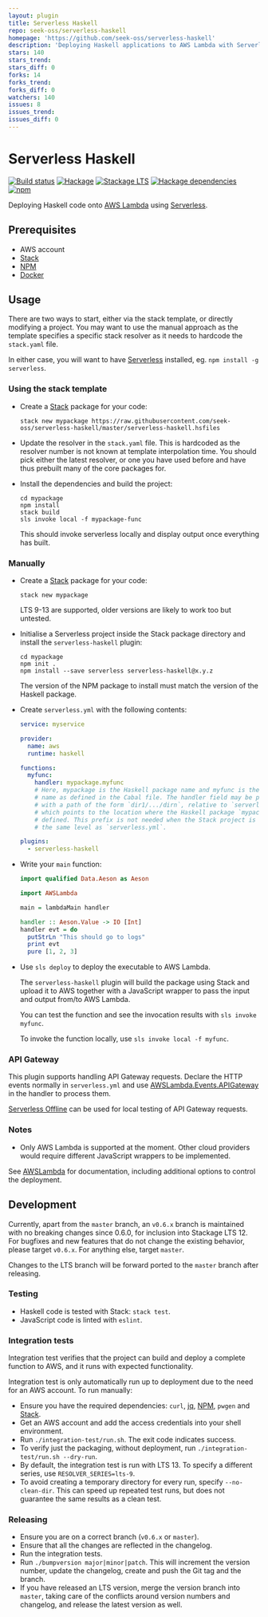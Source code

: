 ```yaml
---
layout: plugin
title: Serverless Haskell
repo: seek-oss/serverless-haskell
homepage: 'https://github.com/seek-oss/serverless-haskell'
description: 'Deploying Haskell applications to AWS Lambda with Serverless'
stars: 140
stars_trend: 
stars_diff: 0
forks: 14
forks_trend: 
forks_diff: 0
watchers: 140
issues: 8
issues_trend: 
issues_diff: 0
---
```



# Serverless Haskell

[![Build status](https://img.shields.io/travis/seek-oss/serverless-haskell.svg)](https://travis-ci.org/seek-oss/serverless-haskell)
[![Hackage](https://img.shields.io/hackage/v/serverless-haskell.svg)](https://hackage.haskell.org/package/serverless-haskell)
[![Stackage LTS](https://www.stackage.org/package/serverless-haskell/badge/lts)](https://www.stackage.org/lts/package/serverless-haskell)
[![Hackage dependencies](https://img.shields.io/hackage-deps/v/serverless-haskell.svg)](https://packdeps.haskellers.com/feed?needle=serverless-haskell)
[![npm](https://img.shields.io/npm/v/serverless-haskell.svg)](https://www.npmjs.com/package/serverless-haskell)

Deploying Haskell code onto [AWS Lambda] using [Serverless].

## Prerequisites

* AWS account
* [Stack]
* [NPM]
* [Docker]

## Usage

There are two ways to start, either via the stack template, or directly modifying a project. You may want to use the manual approach as the template specifies a specific stack resolver as it needs to hardcode the `stack.yaml` file.

In either case, you will want to have [Serverless] installed, eg. `npm install -g serverless`.

### Using the stack template

* Create a [Stack] package for your code:

  ```shell
  stack new mypackage https://raw.githubusercontent.com/seek-oss/serverless-haskell/master/serverless-haskell.hsfiles
  ```

* Update the resolver in the `stack.yaml` file. This is hardcoded as the resolver number is not known at template interpolation time. You should pick either the latest resolver, or one you have used before and have thus prebuilt many of the core packages for.
  
* Install the dependencies and build the project:
 
  ```shell
  cd mypackage
  npm install
  stack build
  sls invoke local -f mypackage-func
  ```
  
  This should invoke serverless locally and display output once everything has built.
  
### Manually

* Create a [Stack] package for your code:

  ```shell
  stack new mypackage
  ```

  LTS 9-13 are supported, older versions are likely to work too but untested.

* Initialise a Serverless project inside the Stack package directory and install
  the `serverless-haskell` plugin:

  ```shell
  cd mypackage
  npm init .
  npm install --save serverless serverless-haskell@x.y.z
  ```

  The version of the NPM package to install must match the version of the
  Haskell package.

* Create `serverless.yml` with the following contents:

  ```yaml
  service: myservice

  provider:
    name: aws
    runtime: haskell

  functions:
    myfunc:
      handler: mypackage.myfunc
      # Here, mypackage is the Haskell package name and myfunc is the executable
      # name as defined in the Cabal file. The handler field may be prefixed
      # with a path of the form `dir1/.../dirn`, relative to `serverless.yml`,
      # which points to the location where the Haskell package `mypackage` is
      # defined. This prefix is not needed when the Stack project is defined at
      # the same level as `serverless.yml`.

  plugins:
    - serverless-haskell
  ```

* Write your `main` function:

  ```haskell
  import qualified Data.Aeson as Aeson

  import AWSLambda

  main = lambdaMain handler

  handler :: Aeson.Value -> IO [Int]
  handler evt = do
    putStrLn "This should go to logs"
    print evt
    pure [1, 2, 3]
  ```

* Use `sls deploy` to deploy the executable to AWS Lambda.

  The `serverless-haskell` plugin will build the package using Stack and upload
  it to AWS together with a JavaScript wrapper to pass the input and output
  from/to AWS Lambda.

  You can test the function and see the invocation results with `sls invoke
  myfunc`.

  To invoke the function locally, use `sls invoke local -f myfunc`.

### API Gateway

This plugin supports handling API Gateway requests. Declare the HTTP events
normally in `serverless.yml` and use
[AWSLambda.Events.APIGateway](https://hackage.haskell.org/package/serverless-haskell/docs/AWSLambda-Events-APIGateway.html)
in the handler to process them.

[Serverless Offline] can be used for local testing of API Gateway requests.

### Notes

* Only AWS Lambda is supported at the moment. Other cloud providers would
  require different JavaScript wrappers to be implemented.

See
[AWSLambda](https://hackage.haskell.org/package/serverless-haskell/docs/AWSLambda.html)
for documentation, including additional options to control the deployment.

## Development

Currently, apart from the `master` branch, an `v0.6.x` branch is maintained with
no breaking changes since 0.6.0, for inclusion into Stackage LTS 12. For
bugfixes and new features that do not change the existing behavior, please
target `v0.6.x`. For anything else, target `master`.

Changes to the LTS branch will be forward ported to the `master` branch after
releasing.

### Testing

* Haskell code is tested with Stack: `stack test`.
* JavaScript code is linted with `eslint`.

### Integration tests

Integration test verifies that the project can build and deploy a complete
function to AWS, and it runs with expected functionality.

Integration test is only automatically run up to deployment due to the need for
an AWS account. To run manually:

* Ensure you have the required dependencies: `curl`, [jq], [NPM], `pwgen` and
  [Stack].
* Get an AWS account and add the access credentials into your shell environment.
* Run `./integration-test/run.sh`. The exit code indicates success.
* To verify just the packaging, without deployment, run
  `./integration-test/run.sh --dry-run`.
* By default, the integration test is run with LTS 13. To specify a different
  series, use `RESOLVER_SERIES=lts-9`.
* To avoid creating a temporary directory for every run, specify
  `--no-clean-dir`. This can speed up repeated test runs, but does not guarantee
  the same results as a clean test.

### Releasing

* Ensure you are on a correct branch (`v0.6.x` or `master`).
* Ensure that all the changes are reflected in the changelog.
* Run the integration tests.
* Run `./bumpversion major|minor|patch`. This will increment the version number,
  update the changelog, create and push the Git tag and the branch.
* If you have released an LTS version, merge the version branch into `master`,
  taking care of the conflicts around version numbers and changelog, and release
  the latest version as well.

[AWS Lambda]: https://aws.amazon.com/lambda/
[Docker]: https://www.docker.com/
[jq]: https://stedolan.github.io/jq/
[NPM]: https://www.npmjs.com/
[Serverless]: https://serverless.com/framework/
[Serverless Offline]: https://github.com/dherault/serverless-offline
[Stack]: https://haskellstack.org
